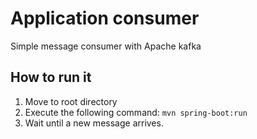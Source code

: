 # Application consumer

Simple message consumer with Apache kafka

## How to run it

1. Move to root directory
2. Execute the following command: `mvn spring-boot:run`
3. Wait until a new message arrives.

